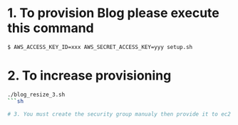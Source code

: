 # 1. To provision Blog please execute this command

```sh
$ AWS_ACCESS_KEY_ID=xxx AWS_SECRET_ACCESS_KEY=yyy setup.sh 
``` 

# 2. To increase provisioning 
```sh
./blog_resize_3.sh
```sh

# 3. You must create the security group manualy then provide it to ec2 role 
